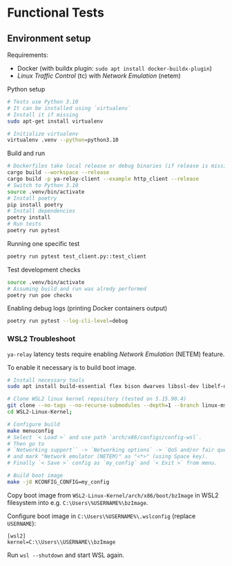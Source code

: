 # Functional Tests

## Environment setup

Requirements:

- Docker (with buildx plugin: `sudo apt install docker-buildx-plugin`)
- _Linux Traffic Control_ (tc) with _Network Emulation_ (netem)

Python setup

```bash
# Tests use Python 3.10
# It can be installed using `virtualenv`
# Install it if missing
sudo apt-get install virtualenv

# Initialize virtualenv
virtualenv .venv --python=python3.10
```

Build and run

```bash
# Dockerfiles take local release or debug binaries (if release is missing)
cargo build --workspace --release
cargo build -p ya-relay-client --example http_client --release
# Switch to Python 3.10
source .venv/bin/activate
# Install poetry
pip install poetry
# Install dependencies
poetry install
# Run tests
poetry run pytest
```

Running one specific test

```bash
poetry run pytest test_client.py::test_client
```

Test development checks

```bash
source .venv/bin/activate
# Assuming build and run was alredy performed
poetry run poe checks
```

Enabling debug logs (printing Docker containers output)

```bash
poetry run pytest --log-cli-level=debug
```

### WSL2 Troubleshoot

`ya-relay` latency tests require enabling _Network Emulation_ (NETEM) feature.

To enable it necessary is to build boot image.

```bash
# Install necessary tools
sudo apt install build-essential flex bison dwarves libssl-dev libelf-dev

# Clone WSL2 linux kernel repository (tested on 5.15.90.4)
git clone --no-tags --no-recurse-submodules --depth=1 --branch linux-msft-wsl-5.15.90.4 git@github.com:microsoft/WSL2-Linux-Kernel.git
cd WSL2-Linux-Kernel;

# Configure build
make menuconfig
# Select `< Load >` and use path `arch/x86/configs/config-wsl`.
# Then go to
# `Networking support`` -> `Networking options` -> `QoS and/or fair queuing`
# and mark "Network emulator (NETEM)" as "<*>" (using Space key).
# Finally `< Save >` config as `my_config` and `< Exit >` from menu.

# Build boot image
make -j8 KCONFIG_CONFIG=my_config
```

Copy boot image from `WSL2-Linux-Kernel/arch/x86/boot/bzImage` in WSL2 filesystem into e.g. `C:\Users\%USERNAME%\bzImage`.

Configure boot image in `C:\Users\%USERNAME%\.wslconfig` (replace `USERNAME`):

```.wslconfig
[wsl2]
kernel=C:\\Users\\USERNAME\\bzImage
```

Run `wsl --shutdown` and start WSL again.
